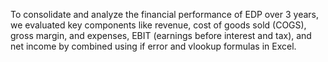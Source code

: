 To consolidate and analyze the financial performance of EDP over 3 years, we evaluated key components like revenue, cost of goods sold (COGS), gross margin, and expenses, EBIT (earnings before interest and tax), and net income by combined using if error and vlookup formulas in Excel.
